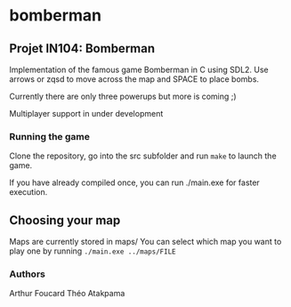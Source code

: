 # bomberman

## Projet IN104: Bomberman

Implementation of the famous game Bomberman in C using SDL2.
Use arrows or zqsd to move across the map and SPACE to place bombs.

Currently there are only three powerups but more is coming ;)

Multiplayer support in under development


### Running the game

Clone the repository, go into the src subfolder and run ```make``` to launch the game.

If you have already compiled once, you can run ./main.exe for faster execution.

## Choosing your map

Maps are currently stored in maps/
You can select which map you want to play one by running ```./main.exe ../maps/FILE```

### Authors
Arthur Foucard
Théo Atakpama


